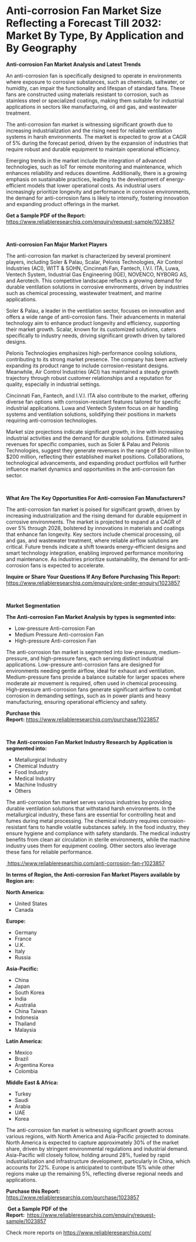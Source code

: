 <p><h1>Anti-corrosion Fan Market Size Reflecting a Forecast Till 2032: Market By Type, By Application and By Geography</h1></p><p><strong>Anti-corrosion Fan Market Analysis and Latest Trends</strong></p>
<p><p>An anti-corrosion fan is specifically designed to operate in environments where exposure to corrosive substances, such as chemicals, saltwater, or humidity, can impair the functionality and lifespan of standard fans. These fans are constructed using materials resistant to corrosion, such as stainless steel or specialized coatings, making them suitable for industrial applications in sectors like manufacturing, oil and gas, and wastewater treatment.</p><p>The anti-corrosion fan market is witnessing significant growth due to increasing industrialization and the rising need for reliable ventilation systems in harsh environments. The market is expected to grow at a CAGR of 5% during the forecast period, driven by the expansion of industries that require robust and durable equipment to maintain operational efficiency. </p><p>Emerging trends in the market include the integration of advanced technologies, such as IoT for remote monitoring and maintenance, which enhances reliability and reduces downtime. Additionally, there is a growing emphasis on sustainable practices, leading to the development of energy-efficient models that lower operational costs. As industrial users increasingly prioritize longevity and performance in corrosive environments, the demand for anti-corrosion fans is likely to intensify, fostering innovation and expanding product offerings in the market.</p></p>
<p><strong>Get a Sample PDF of the Report:&nbsp;</strong> <a href="https://www.reliableresearchiq.com/enquiry/request-sample/1023857?utm_campaign=3519&utm_medium=2&utm_source=Github&utm_content=ia&utm_term=11042025&utm_id=anti-corrosion-fan">https://www.reliableresearchiq.com/enquiry/request-sample/1023857</a></p>
<p>&nbsp;</p>
<p><strong>Anti-corrosion Fan Major Market Players</strong></p>
<p><p>The anti-corrosion fan market is characterized by several prominent players, including Soler & Palau, Scalar, Pelonis Technologies, Air Control Industries (ACI), WITT & SOHN, Cincinnati Fan, Fantech, I.V.I. ITA, Luwa, Ventech System, Industrial Gas Engineering (IGE), NOVENCO, NYBORG AS, and Aerotech. This competitive landscape reflects a growing demand for durable ventilation solutions in corrosive environments, driven by industries such as chemical processing, wastewater treatment, and marine applications.</p><p>Soler & Palau, a leader in the ventilation sector, focuses on innovation and offers a wide range of anti-corrosion fans. Their advancements in material technology aim to enhance product longevity and efficiency, supporting their market growth. Scalar, known for its customized solutions, caters specifically to industry needs, driving significant growth driven by tailored designs.</p><p>Pelonis Technologies emphasizes high-performance cooling solutions, contributing to its strong market presence. The company has been actively expanding its product range to include corrosion-resistant designs. Meanwhile, Air Control Industries (ACI) has maintained a steady growth trajectory through robust customer relationships and a reputation for quality, especially in industrial settings.</p><p>Cincinnati Fan, Fantech, and I.V.I. ITA also contribute to the market, offering diverse fan options with corrosion-resistant features tailored for specific industrial applications. Luwa and Ventech System focus on air handling systems and ventilation solutions, solidifying their positions in markets requiring anti-corrosion technologies.</p><p>Market size projections indicate significant growth, in line with increasing industrial activities and the demand for durable solutions. Estimated sales revenues for specific companies, such as Soler & Palau and Pelonis Technologies, suggest they generate revenues in the range of $50 million to $200 million, reflecting their established market positions. Collaborations, technological advancements, and expanding product portfolios will further influence market dynamics and opportunities in the anti-corrosion fan sector.</p></p>
<p>&nbsp;</p>
<p><strong>What Are The Key Opportunities For Anti-corrosion Fan Manufacturers?</strong></p>
<p><p>The anti-corrosion fan market is poised for significant growth, driven by increasing industrialization and the rising demand for durable equipment in corrosive environments. The market is projected to expand at a CAGR of over 5% through 2028, bolstered by innovations in materials and coatings that enhance fan longevity. Key sectors include chemical processing, oil and gas, and wastewater treatment, where reliable airflow solutions are critical. Future trends indicate a shift towards energy-efficient designs and smart technology integration, enabling improved performance monitoring and maintenance. As industries prioritize sustainability, the demand for anti-corrosion fans is expected to accelerate.</p></p>
<p><strong>Inquire or Share Your Questions If Any Before Purchasing This Report:</strong> <a href="https://www.reliableresearchiq.com/enquiry/pre-order-enquiry/1023857?utm_campaign=3519&utm_medium=2&utm_source=Github&utm_content=ia&utm_term=11042025&utm_id=anti-corrosion-fan">https://www.reliableresearchiq.com/enquiry/pre-order-enquiry/1023857</a></p>
<p>&nbsp;</p>
<p><strong>Market Segmentation</strong></p>
<p><strong>The Anti-corrosion Fan Market Analysis by types is segmented into:</strong></p>
<p><ul><li>Low-pressure Anti-corrosion Fan</li><li>Medium Pressure Anti-corrosion Fan</li><li>High-pressure Anti-corrosion Fan</li></ul></p>
<p><p>The anti-corrosion fan market is segmented into low-pressure, medium-pressure, and high-pressure fans, each serving distinct industrial applications. Low-pressure anti-corrosion fans are designed for environments needing gentle airflow, ideal for exhaust and ventilation. Medium-pressure fans provide a balance suitable for larger spaces where moderate air movement is required, often used in chemical processing. High-pressure anti-corrosion fans generate significant airflow to combat corrosion in demanding settings, such as in power plants and heavy manufacturing, ensuring operational efficiency and safety.</p></p>
<p><strong>Purchase this Report:&nbsp;</strong><a href="https://www.reliableresearchiq.com/purchase/1023857?utm_campaign=3519&utm_medium=2&utm_source=Github&utm_content=ia&utm_term=11042025&utm_id=anti-corrosion-fan">https://www.reliableresearchiq.com/purchase/1023857</a></p>
<p>&nbsp;</p>
<p><strong>The Anti-corrosion Fan Market Industry Research by Application is segmented into:</strong></p>
<p><ul><li>Metallurgical Industry</li><li>Chemical Industry</li><li>Food Industry</li><li>Medical Industry</li><li>Machine Industry</li><li>Others</li></ul></p>
<p><p>The anti-corrosion fan market serves various industries by providing durable ventilation solutions that withstand harsh environments. In the metallurgical industry, these fans are essential for controlling heat and fumes during metal processing. The chemical industry requires corrosion-resistant fans to handle volatile substances safely. In the food industry, they ensure hygiene and compliance with safety standards. The medical industry benefits from clean air circulation in sterile environments, while the machine industry uses them for equipment cooling. Other sectors also leverage these fans for reliable performance.</p></p>
<p><a href="https://www.reliableresearchiq.com/anti-corrosion-fan-r1023857?utm_campaign=3519&utm_medium=2&utm_source=Github&utm_content=ia&utm_term=11042025&utm_id=anti-corrosion-fan">&nbsp;https://www.reliableresearchiq.com/anti-corrosion-fan-r1023857</a></p>
<p><strong>In terms of Region, the Anti-corrosion Fan Market Players available by Region are:</strong></p>
<p>
    <p> <strong> North America: </strong>
        <ul>
            <li>United States</li>
            <li>Canada</li>
        </ul>
        </p> 
    <p> <strong> Europe: </strong>
        <ul>
            <li>Germany</li>
            <li>France</li>
            <li>U.K.</li>
            <li>Italy</li>
            <li>Russia</li>
        </ul>
        </p> 
    <p> <strong> Asia-Pacific: </strong>
        <ul>
            <li>China</li>
            <li>Japan</li>
            <li>South Korea</li>
            <li>India</li>
            <li>Australia</li>
            <li>China Taiwan</li>
            <li>Indonesia</li>
            <li>Thailand</li>
            <li>Malaysia</li>
        </ul>
        </p> 
    <p> <strong> Latin America: </strong>
        <ul>
            <li>Mexico</li>
            <li>Brazil</li>
            <li>Argentina Korea</li>
            <li>Colombia</li>
        </ul>
        </p> 
    <p> <strong> Middle East & Africa: </strong>
        <ul>
            <li>Turkey</li>
            <li>Saudi</li>
            <li>Arabia</li>
            <li>UAE</li>
            <li>Korea</li>
        </ul>
    </p>
    </p>
<p><p>The anti-corrosion fan market is witnessing significant growth across various regions, with North America and Asia-Pacific projected to dominate. North America is expected to capture approximately 30% of the market share, driven by stringent environmental regulations and industrial demand. Asia-Pacific will closely follow, holding around 28%, fueled by rapid industrialization and infrastructure development, particularly in China, which accounts for 22%. Europe is anticipated to contribute 15% while other regions make up the remaining 5%, reflecting diverse regional needs and applications.</p></p>
<p><strong>Purchase this Report: </strong><a href="https://www.reliableresearchiq.com/purchase/1023857?utm_campaign=3519&utm_medium=2&utm_source=Github&utm_content=ia&utm_term=11042025&utm_id=anti-corrosion-fan">https://www.reliableresearchiq.com/purchase/1023857</a></p>
<p>&nbsp;<strong>Get a Sample PDF of the Report:&nbsp;&nbsp;</strong><a href="https://www.reliableresearchiq.com/enquiry/request-sample/1023857?utm_campaign=3519&utm_medium=2&utm_source=Github&utm_content=ia&utm_term=11042025&utm_id=anti-corrosion-fan">https://www.reliableresearchiq.com/enquiry/request-sample/1023857</a></p>
<p><strong></strong></p>
<p>Check more reports on <a href="https://www.reliableresearchiq.com/?utm_campaign=3519&utm_medium=2&utm_source=Github&utm_content=ia&utm_term=11042025&utm_id=anti-corrosion-fan">https://www.reliableresearchiq.com/</a></p>